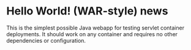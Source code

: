 Hello World! (WAR-style) news
===============

This is the simplest possible Java webapp for testing servlet container deployments.  It should work on any container and requires no other dependencies or configuration.
